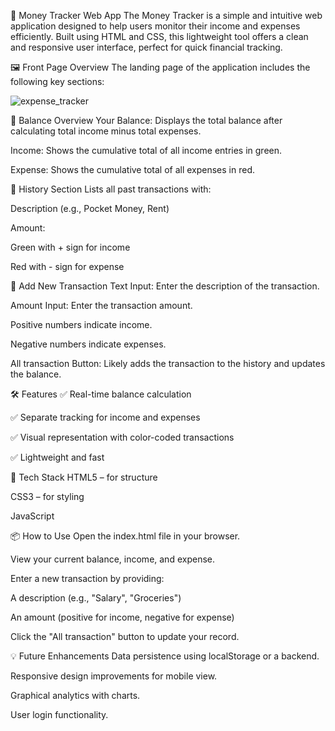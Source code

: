 💸 Money Tracker Web App
The Money Tracker is a simple and intuitive web application designed to help users monitor their income and expenses efficiently. Built using HTML and CSS, this lightweight tool offers a clean and responsive user interface, perfect for quick financial tracking.

🖼️ Front Page Overview
The landing page of the application includes the following key sections:

![expense_tracker](https://github.com/user-attachments/assets/fda0a006-8415-4d40-bd14-a44600c08ad4)

🔹 Balance Overview
Your Balance: Displays the total balance after calculating total income minus total expenses.

Income: Shows the cumulative total of all income entries in green.

Expense: Shows the cumulative total of all expenses in red.

🔹 History Section
Lists all past transactions with:

Description (e.g., Pocket Money, Rent)

Amount:

Green with + sign for income

Red with - sign for expense

🔹 Add New Transaction
Text Input: Enter the description of the transaction.

Amount Input: Enter the transaction amount.

Positive numbers indicate income.

Negative numbers indicate expenses.

All transaction Button: Likely adds the transaction to the history and updates the balance.

🛠️ Features
✅ Real-time balance calculation

✅ Separate tracking for income and expenses

✅ Visual representation with color-coded transactions

✅ Lightweight and fast

🧱 Tech Stack
HTML5 – for structure

CSS3 – for styling

JavaScript

📦 How to Use
Open the index.html file in your browser.

View your current balance, income, and expense.

Enter a new transaction by providing:

A description (e.g., "Salary", "Groceries")

An amount (positive for income, negative for expense)

Click the "All transaction" button to update your record.

💡 Future Enhancements
Data persistence using localStorage or a backend.

Responsive design improvements for mobile view.

Graphical analytics with charts.

User login functionality.


